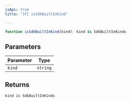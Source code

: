 ```yaml
---
jsApi: true
title: "[F] isSdkBuiltInKind"

---
```

```ts
function isSdkBuiltInKind(kind): kind is SdkBuiltInKinds
```

## Parameters

| Parameter | Type |
| ------ | ------ |
| `kind` | `string` |

## Returns

`kind is SdkBuiltInKinds`
